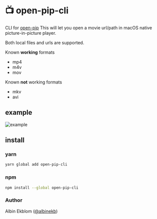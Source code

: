 # 📺 open-pip-cli

CLI for [open-pip](https://github.com/albinekb/open-pip)
This will let you open a movie url/path in macOS native picture-in-picture player.

Both local files and urls are supported.

Known **working** formats
  - mp4
  - m4v
  - mov

Known **not** working formats
  - mkv
  - avi

## example

![example](https://cloud.githubusercontent.com/assets/5027156/24427435/3529cfc4-140b-11e7-9799-de7326ddc088.gif)

## install

### yarn

```sh
yarn global add open-pip-cli
```

### npm
```sh
npm install --global open-pip-cli
```

### Author

Albin Ekblom ([@albinekb](https://github.com/albinekb))

